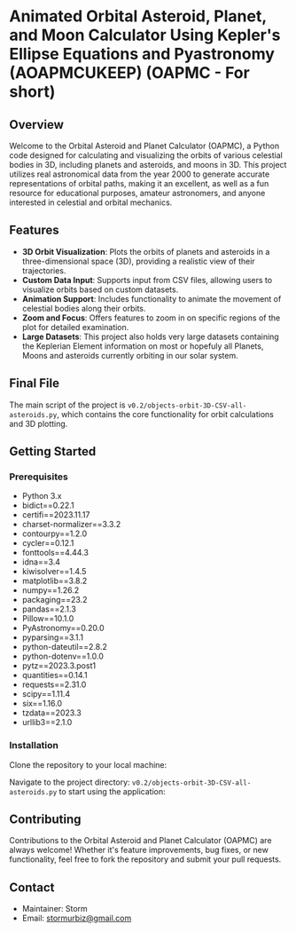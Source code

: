 # Animated Orbital Asteroid, Planet, and Moon Calculator Using Kepler's Ellipse Equations and Pyastronomy (AOAPMCUKEEP) (OAPMC - For short)

## Overview
Welcome to the Orbital Asteroid and Planet Calculator (OAPMC), a Python code designed for calculating and visualizing the orbits of various celestial bodies in 3D, including planets and asteroids, and moons in 3D. This project utilizes real astronomical data from the year 2000 to generate accurate representations of orbital paths, making it an excellent, as well as a fun resource for educational purposes, amateur astronomers, and anyone interested in celestial and orbital mechanics.

## Features
- **3D Orbit Visualization**: Plots the orbits of planets and asteroids in a three-dimensional space (3D), providing a realistic view of their trajectories.
- **Custom Data Input**: Supports input from CSV files, allowing users to visualize orbits based on custom datasets.
- **Animation Support**: Includes functionality to animate the movement of celestial bodies along their orbits.
- **Zoom and Focus**: Offers features to zoom in on specific regions of the plot for detailed examination.
- **Large Datasets**: This project also holds very large datasets containing the Keplerian Element information on most or hopefuly all Planets, Moons and asteroids currently orbiting in our solar system.

## Final File
The main script of the project is `v0.2/objects-orbit-3D-CSV-all-asteroids.py`, which contains the core functionality for orbit calculations and 3D plotting.

## Getting Started

### Prerequisites
- Python 3.x
- bidict==0.22.1
- certifi==2023.11.17
- charset-normalizer==3.3.2
- contourpy==1.2.0
- cycler==0.12.1
- fonttools==4.44.3
- idna==3.4
- kiwisolver==1.4.5
- matplotlib==3.8.2
- numpy==1.26.2
- packaging==23.2
- pandas==2.1.3
- Pillow==10.1.0
- PyAstronomy==0.20.0
- pyparsing==3.1.1
- python-dateutil==2.8.2
- python-dotenv==1.0.0
- pytz==2023.3.post1
- quantities==0.14.1
- requests==2.31.0
- scipy==1.11.4
- six==1.16.0
- tzdata==2023.3
- urllib3==2.1.0


### Installation
Clone the repository to your local machine:

Navigate to the project directory: `v0.2/objects-orbit-3D-CSV-all-asteroids.py` to start using the application:

## Contributing
Contributions to the Orbital Asteroid and Planet Calculator (OAPMC) are always welcome! Whether it's feature improvements, bug fixes, or new functionality, feel free to fork the repository and submit your pull requests.

## Contact
- Maintainer: Storm
- Email: stormurbiz@gmail.com